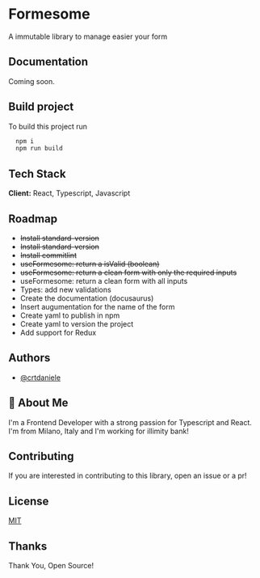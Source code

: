 # Formesome

A immutable library to manage easier your form

## Documentation

Coming soon.

## Build project

To build this project run

```bash
  npm i
  npm run build
```

## Tech Stack

**Client:** React, Typescript, Javascript

## Roadmap

- ~~Install standard-version~~
- ~~Install standard-version~~
- ~~Install commitlint~~
- ~~useFormesome: return a isValid (boolean)~~
- ~~useFormesome: return a clean form with only the required inputs~~
- useFormesome: return a clean form with all inputs
- Types: add new validations
- Create the documentation (docusaurus)
- Insert augumentation for the name of the form
- Create yaml to publish in npm
- Create yaml to version the project
- Add support for Redux

## Authors

- [@crtdaniele](https://www.github.com/crtdaniele)

## 🚀 About Me

I'm a Frontend Developer with a strong passion for Typescript and React. I'm from Milano, Italy and I'm working for illimity bank!

## Contributing

If you are interested in contributing to this library, open an issue or a pr!

## License

[MIT](https://choosealicense.com/licenses/mit/)

## Thanks

Thank You, Open Source!
